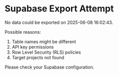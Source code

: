 # Supabase Export Attempt

No data could be exported on 2025-06-08 16:02:43.

Possible reasons:
1. Table names might be different
2. API key permissions
3. Row Level Security (RLS) policies
4. Target projects not found

Please check your Supabase configuration.
